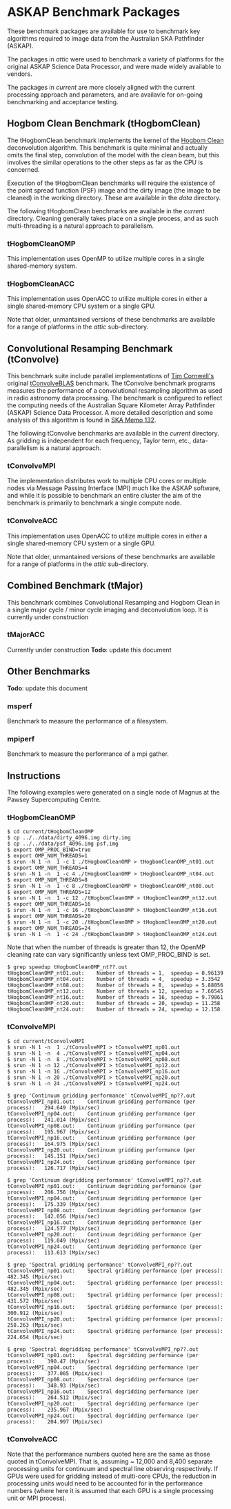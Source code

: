 ASKAP Benchmark Packages
========================

These benchmark packages are available for use to benchmark key algorithms
required to image data from the Australian SKA Pathfinder (ASKAP).

The packages in _attic_ were used to benchmark a variety of platforms for the
original ASKAP Science Data Processor, and were made widely available to
vendors.

The packages in _current_ are more closely aligned with the current processing
approach and parameters, and are availavle for on-going benchmarking and
acceptance testing.

Hogbom Clean Benchmark (tHogbomClean)
-------------------------------------
The tHogbomClean benchmark implements the kernel of the
[Hogbom Clean](http://cdsads.u-strasbg.fr/abs/1974A%26AS...15..417H)
deconvolution algorithm. This benchmark is quite minimal and actually omits the
final step, convolution of the model with the clean beam, but this involves the
similar operations to the other steps as far as the CPU is concerned.

Execution of the tHogbomClean benchmarks will require the existence of the
point spread function (PSF) image and the dirty image (the image to be cleaned)
in the working directory. These are available in the _data_ directory.

The following tHogbomClean benchmarks are available in the _current_ directory.
Cleaning generally takes place on a single process, and as such multi-threading
is a natural approach to parallelism.

### tHogbomCleanOMP
This implementation uses OpenMP to utilize multiple cores in a single
shared-memory system.

### tHogbomCleanACC
This implementation uses OpenACC to utilize multiple cores in either a single
shared-memory CPU system or a single GPU.

Note that older, unmantained versions of these benchmarks are available for a
range of platforms in the _attic_ sub-directory.

Convolutional Resamping Benchmark (tConvolve)
---------------------------------------------
This benchmark suite include parallel implementations of
[Tim Cornwell's](http://www.atnf.csiro.au/people/tim.cornwell/) original
[tConvolveBLAS](http://wfit.googlecode.com/svn-history/r1088/wfit/doc/code/tConvolveBLAS.cc)
benchmark. The tConvolve benchmark programs measures the performance of a
convolutional resampling algorithm as used in radio astronomy data processing.
The benchmark is configured to reflect the computing needs of the Australian
Square Kilometer Array Pathfinder (ASKAP) Science Data Processor. A more
detailed description and some analysis of this algorithm is found in
[SKA Memo 132](http://www.skatelescope.org/uploaded/59116_132_Memo_Humphreys.pdf).

The following tConvolve benchmarks are available in the _current_ directory.
As gridding is independent for each frequency, Taylor term, etc., data-parallelism
is a natural approach.

### tConvolveMPI
The implementation distributes work to multiple CPU cores or multiple nodes via
Message Passing Interface (MPI) much like the ASKAP software, and while it is
possible to benchmark an entire cluster the aim of the benchmark is primarily
to benchmark a single compute node.

### tConvolveACC
This implementation uses OpenACC to utilize multiple cores in either a single
shared-memory CPU system or a single GPU.

Note that older, unmantained versions of these benchmarks are available for a
range of platforms in the _attic_ sub-directory.

Combined Benchmark (tMajor)
---------------------------
This benchmark combines Convolutional Resamping and Hogbom Clean in a single
major cycle / minor cycle imaging and deconvolution loop. It is currently under
construction

### tMajorACC
Currently under construction
**Todo**: update this document

Other Benchmarks
----------------
**Todo**: update this document

### msperf
Benchmark to measure the performance of a filesystem.

### mpiperf
Benchmark to measure the performance of a mpi gather.

Instructions
------------

The following examples were generated on a single node of Magnus at the Pawsey
Supercomputing Centre. 

### tHogbomCleanOMP

```text
$ cd current/tHogbomCleanOMP
$ cp ../../data/dirty_4096.img dirty.img
$ cp ../../data/psf_4096.img psf.img
$ export OMP_PROC_BIND=true
$ export OMP_NUM_THREADS=1
$ srun -N 1 -n  1 -c 1 ./tHogbomCleanOMP > tHogbomCleanOMP_nt01.out
$ export OMP_NUM_THREADS=4
$ srun -N 1 -n  1 -c 4 ./tHogbomCleanOMP > tHogbomCleanOMP_nt04.out
$ export OMP_NUM_THREADS=8
$ srun -N 1 -n  1 -c 8 ./tHogbomCleanOMP > tHogbomCleanOMP_nt08.out
$ export OMP_NUM_THREADS=12
$ srun -N 1 -n  1 -c 12 ./tHogbomCleanOMP > tHogbomCleanOMP_nt12.out
$ export OMP_NUM_THREADS=16
$ srun -N 1 -n  1 -c 16 ./tHogbomCleanOMP > tHogbomCleanOMP_nt16.out
$ export OMP_NUM_THREADS=20
$ srun -N 1 -n  1 -c 20 ./tHogbomCleanOMP > tHogbomCleanOMP_nt20.out
$ export OMP_NUM_THREADS=24
$ srun -N 1 -n  1 -c 24 ./tHogbomCleanOMP > tHogbomCleanOMP_nt24.out
```

Note that when the number of threads is greater than 12, the OpenMP cleaning
rate can vary significantly unless text OMP_PROC_BIND is set.

```text
$ grep speedup tHogbomCleanOMP_nt??.out
tHogbomCleanOMP_nt01.out:    Number of threads = 1,  speedup = 0.96139
tHogbomCleanOMP_nt04.out:    Number of threads = 4,  speedup = 3.3542
tHogbomCleanOMP_nt08.out:    Number of threads = 8,  speedup = 5.88056
tHogbomCleanOMP_nt12.out:    Number of threads = 12, speedup = 7.66545
tHogbomCleanOMP_nt16.out:    Number of threads = 16, speedup = 9.79861
tHogbomCleanOMP_nt20.out:    Number of threads = 20, speedup = 11.258
tHogbomCleanOMP_nt24.out:    Number of threads = 24, speedup = 12.158
```

### tConvolveMPI

```text
$ cd current/tConvolveMPI
$ srun -N 1 -n  1 ./tConvolveMPI > tConvolveMPI_np01.out
$ srun -N 1 -n  4 ./tConvolveMPI > tConvolveMPI_np04.out
$ srun -N 1 -n  8 ./tConvolveMPI > tConvolveMPI_np08.out
$ srun -N 1 -n 12 ./tConvolveMPI > tConvolveMPI_np12.out
$ srun -N 1 -n 16 ./tConvolveMPI > tConvolveMPI_np16.out
$ srun -N 1 -n 20 ./tConvolveMPI > tConvolveMPI_np20.out
$ srun -N 1 -n 24 ./tConvolveMPI > tConvolveMPI_np24.out
```

```text
$ grep 'Continuum gridding performance' tConvolveMPI_np??.out
tConvolveMPI_np01.out:    Continuum gridding performance (per process):   294.649 (Mpix/sec)
tConvolveMPI_np04.out:    Continuum gridding performance (per process):   241.014 (Mpix/sec)
tConvolveMPI_np08.out:    Continuum gridding performance (per process):   195.967 (Mpix/sec)
tConvolveMPI_np16.out:    Continuum gridding performance (per process):   164.975 (Mpix/sec)
tConvolveMPI_np20.out:    Continuum gridding performance (per process):   145.151 (Mpix/sec)
tConvolveMPI_np24.out:    Continuum gridding performance (per process):   126.717 (Mpix/sec)
```

```text
$ grep 'Continuum degridding performance' tConvolveMPI_np??.out
tConvolveMPI_np01.out:    Continuum degridding performance (per process):   206.756 (Mpix/sec)
tConvolveMPI_np04.out:    Continuum degridding performance (per process):   175.339 (Mpix/sec)
tConvolveMPI_np08.out:    Continuum degridding performance (per process):   142.056 (Mpix/sec)
tConvolveMPI_np16.out:    Continuum degridding performance (per process):   124.577 (Mpix/sec)
tConvolveMPI_np20.out:    Continuum degridding performance (per process):   119.049 (Mpix/sec)
tConvolveMPI_np24.out:    Continuum degridding performance (per process):   113.613 (Mpix/sec)
```

```text
$ grep 'Spectral gridding performance' tConvolveMPI_np??.out
tConvolveMPI_np01.out:    Spectral gridding performance (per process):    482.345 (Mpix/sec)
tConvolveMPI_np04.out:    Spectral gridding performance (per process):    482.345 (Mpix/sec)
tConvolveMPI_np08.out:    Spectral gridding performance (per process):    431.572 (Mpix/sec)
tConvolveMPI_np16.out:    Spectral gridding performance (per process):    300.912 (Mpix/sec)
tConvolveMPI_np20.out:    Spectral gridding performance (per process):    258.263 (Mpix/sec)
tConvolveMPI_np24.out:    Spectral gridding performance (per process):    224.654 (Mpix/sec)
```

```text
$ grep 'Spectral degridding performance' tConvolveMPI_np??.out
tConvolveMPI_np01.out:    Spectral degridding performance (per process):    390.47 (Mpix/sec)
tConvolveMPI_np04.out:    Spectral degridding performance (per process):    377.005 (Mpix/sec)
tConvolveMPI_np08.out:    Spectral degridding performance (per process):    348.93 (Mpix/sec)
tConvolveMPI_np16.out:    Spectral degridding performance (per process):    264.512 (Mpix/sec)
tConvolveMPI_np20.out:    Spectral degridding performance (per process):    235.967 (Mpix/sec)
tConvolveMPI_np24.out:    Spectral degridding performance (per process):    204.997 (Mpix/sec)
```

### tConvolveACC

Note that the performance numbers quoted here are the same as those quoted in
tConvolveMPI. That is, assuming ~ 12,000 and 8,400 separate processing units
for continuum and spectral line observing respectively. If GPUs were used for
gridding instead of multi-core CPUs, the reduction in processing units would
need to be accounted for in the performance numbers (where here it is assumed
that each GPU is a single processing unit or MPI process).

